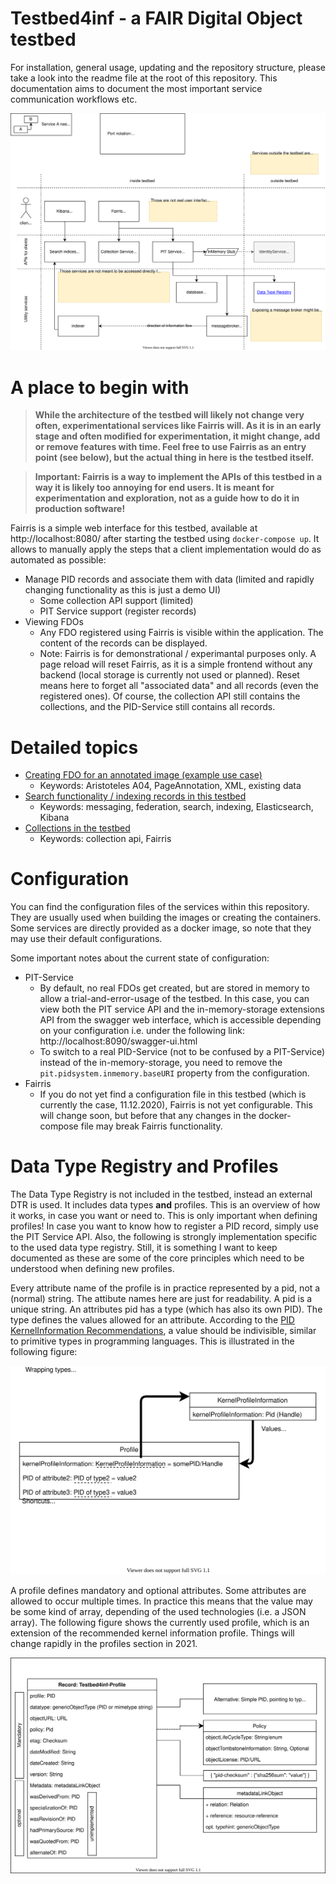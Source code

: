 # Testbed4inf - a FAIR Digital Object testbed

For installation, general usage, updating and the repository structure, please take a look into the readme file at the root of this repository. This documentation aims to document the most important service communication workflows etc.

![Overview chart of all contained services](images/services_overview.drawio.svg)

# A place to begin with

> **While the architecture of the testbed will likely not change very often, experimentational services like Fairris will. As it is in an early stage and often modified for experimentation, it might change, add or remove features with time. Feel free to use Fairris as an entry point (see below), but the actual thing in here is the testbed itself.**

> **Important: Fairris is a way to implement the APIs of this testbed in a way it is likely too annoying for end users. It is meant for experimentation and exploration, not as a guide how to do it in production software!**

Fairris is a simple web interface for this testbed, available at http://localhost:8080/ after starting the testbed using `docker-compose up`. It allows to manually apply the steps that a client implementation would do as automated as possible:

- Manage PID records and associate them with data (limited and rapidly changing functionality as this is just a demo UI)
    - Some collection API support (limited)
    - PIT Service support (register records)
- Viewing FDOs
    - Any FDO registered using Fairris is visible within the application. The content of the records can be displayed.
    - Note: Fairris is for demonstrational / experimantal purposes only. A page reload will reset Fairris, as it is a simple frontend without any backend (local storage is currently not used or planned). Reset means here to forget all "associated data" and all records (even the registered ones). Of course, the collection API still contains the collections, and the PID-Service still contains all records.

# Detailed topics

- [Creating FDO for an annotated image (example use case)](pageannotation.md)
    - Keywords: Aristoteles A04, PageAnnotation, XML, existing data
- [Search functionality / indexing records in this testbed](search.md)
    - Keywords: messaging, federation, search, indexing, Elasticsearch, Kibana
- [Collections in the testbed](collection.md)
    - Keywords: collection api, Fairris


# Configuration

You can find the configuration files of the services within this repository. They are usually used when building the images or creating the containers. Some services are directly provided as a docker image, so note that they may use their default configurations.

Some important notes about the current state of configuration:

- PIT-Service
    - By default, no real FDOs get created, but are stored in memory to allow a trial-and-error-usage of the testbed. In this case, you can view both the PIT service API and the in-memory-storage extensions API from the swagger web interface, which is accessible depending on your configuration i.e. under the following link: http://localhost:8090/swagger-ui.html
    - To switch to a real PID-Service (not to be confused by a PIT-Service) instead of the in-memory-storage, you need to remove the `pit.pidsystem.inmemory.baseURI` property from the configuration.
- Fairris
    - If you do not yet find a configuration file in this testbed (which is currently the case, 11.12.2020), Fairris is not yet configurable. This will change soon, but before that any changes in the docker-compose file may break Fairris functionality.

# Data Type Registry and Profiles

The Data Type Registry is not included in the testbed, instead an external DTR is used. It includes data types **and** profiles. This is an overview of how it works, in case you want or need to. This is only important when defining profiles! In case you want to know how to register a PID record, simply use the PIT Service API. Also, the following is strongly implementation specific to the used data type registry. Still, it is something I want to keep documented as these are some of the core principles which need to be understood when defining new profiles.

Every attribute name of the profile is in practice represented by a pid, not a (normal) string. The attibute names here are just for readability. A pid is a unique string. An attributes pid has a type (which has also its own PID). The type defines the values allowed for an attribute. According to the [PID KernelInformation Recommendations][recommendations], a value should be indivisible, similar to primitive types in programming languages. This is illustrated in the following figure:

![](images/dtr_attributes.drawio.svg)

A profile defines mandatory and optional attributes. Some attributes are allowed to occur multiple times. In practice this means that the value may be some kind of array, depending of the used technologies (i.e. a JSON array). The following figure shows the currently used profile, which is an extension of the recommended kernel information profile. Things will change rapidly in the profiles section in 2021.

![](images/pageannotation_record.drawio.svg)

[recommendations]: https://www.doi.org/10.15497/A5BCD108-ECC4-41BE-91A7-20112FF77458
